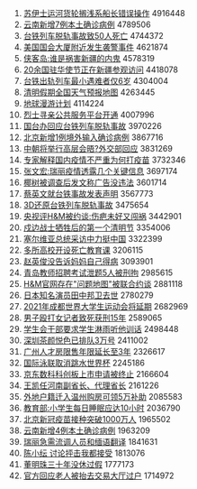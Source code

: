 1. [苏伊士运河货轮搁浅系船长错误操作](http://www.baidu.com/baidu?cl=3&tn=SE_baiduhomet8_jmjb7mjw&rsv_dl=fyb_top&fr=top1000&wd=%CB%D5%D2%C1%CA%BF%D4%CB%BA%D3%BB%F5%C2%D6%B8%E9%C7%B3%CF%B5%B4%AC%B3%A4%B4%ED%CE%F3%B2%D9%D7%F7) 4916448
1. [云南新增7例本土确诊病例](http://www.baidu.com/baidu?cl=3&tn=SE_baiduhomet8_jmjb7mjw&rsv_dl=fyb_top&fr=top1000&wd=%D4%C6%C4%CF%D0%C2%D4%F67%C0%FD%B1%BE%CD%C1%C8%B7%D5%EF%B2%A1%C0%FD) 4789506
1. [台铁列车脱轨事故致50人死亡](http://www.baidu.com/baidu?cl=3&tn=SE_baiduhomet8_jmjb7mjw&rsv_dl=fyb_top&fr=top1000&wd=%CC%A8%CC%FA%C1%D0%B3%B5%CD%D1%B9%EC%CA%C2%B9%CA%D6%C250%C8%CB%CB%C0%CD%F6) 4744372
1. [美国国会大厦附近发生袭警事件](http://www.baidu.com/baidu?cl=3&tn=SE_baiduhomet8_jmjb7mjw&rsv_dl=fyb_top&fr=top1000&wd=%C3%C0%B9%FA%B9%FA%BB%E1%B4%F3%CF%C3%B8%BD%BD%FC%B7%A2%C9%FA%CF%AE%BE%AF%CA%C2%BC%FE) 4621874
1. [侠客岛:谁是祸害新疆的内鬼](http://www.baidu.com/baidu?cl=3&tn=SE_baiduhomet8_jmjb7mjw&rsv_dl=fyb_top&fr=top1000&wd=%CF%C0%BF%CD%B5%BA%3A%CB%AD%CA%C7%BB%F6%BA%A6%D0%C2%BD%AE%B5%C4%C4%DA%B9%ED) 4578319
1. [20余国驻华使节正在新疆参观访问](http://www.baidu.com/baidu?cl=3&tn=SE_baiduhomet8_jmjb7mjw&rsv_dl=fyb_top&fr=top1000&wd=20%D3%E0%B9%FA%D7%A4%BB%AA%CA%B9%BD%DA%D5%FD%D4%DA%D0%C2%BD%AE%B2%CE%B9%DB%B7%C3%CE%CA) 4418078
1. [台铁出轨列车最小遇难者仅6岁](http://www.baidu.com/baidu?cl=3&tn=SE_baiduhomet8_jmjb7mjw&rsv_dl=fyb_top&fr=top1000&wd=%CC%A8%CC%FA%B3%F6%B9%EC%C1%D0%B3%B5%D7%EE%D0%A1%D3%F6%C4%D1%D5%DF%BD%F66%CB%EA) 4304004
1. [清明假期全国天气预报地图](http://www.baidu.com/baidu?cl=3&tn=SE_baiduhomet8_jmjb7mjw&rsv_dl=fyb_top&fr=top1000&wd=%C7%E5%C3%F7%BC%D9%C6%DA%C8%AB%B9%FA%CC%EC%C6%F8%D4%A4%B1%A8%B5%D8%CD%BC) 4263445
1. [地球漫游计划](http://www.baidu.com/baidu?cl=3&tn=SE_baiduhomet8_jmjb7mjw&rsv_dl=fyb_top&fr=top1000&wd=%B5%D8%C7%F2%C2%FE%D3%CE%BC%C6%BB%AE) 4114224
1. [烈士寻亲公共服务平台开通](http://www.baidu.com/baidu?cl=3&tn=SE_baiduhomet8_jmjb7mjw&rsv_dl=fyb_top&fr=top1000&wd=%C1%D2%CA%BF%D1%B0%C7%D7%B9%AB%B9%B2%B7%FE%CE%F1%C6%BD%CC%A8%BF%AA%CD%A8) 4007996
1. [国台办回应台铁列车脱轨事故](http://www.baidu.com/baidu?cl=3&tn=SE_baiduhomet8_jmjb7mjw&rsv_dl=fyb_top&fr=top1000&wd=%B9%FA%CC%A8%B0%EC%BB%D8%D3%A6%CC%A8%CC%FA%C1%D0%B3%B5%CD%D1%B9%EC%CA%C2%B9%CA) 3970226
1. [北京新增1例境外输入确诊病例](http://www.baidu.com/baidu?cl=3&tn=SE_baiduhomet8_jmjb7mjw&rsv_dl=fyb_top&fr=top1000&wd=%B1%B1%BE%A9%D0%C2%D4%F61%C0%FD%BE%B3%CD%E2%CA%E4%C8%EB%C8%B7%D5%EF%B2%A1%C0%FD) 3867716
1. [中朝将举行高层会晤?外交部回应](http://www.baidu.com/baidu?cl=3&tn=SE_baiduhomet8_jmjb7mjw&rsv_dl=fyb_top&fr=top1000&wd=%D6%D0%B3%AF%BD%AB%BE%D9%D0%D0%B8%DF%B2%E3%BB%E1%CE%EE%3F%CD%E2%BD%BB%B2%BF%BB%D8%D3%A6) 3831269
1. [专家解释国内疫情不严重为何打疫苗](http://www.baidu.com/baidu?cl=3&tn=SE_baiduhomet8_jmjb7mjw&rsv_dl=fyb_top&fr=top1000&wd=%D7%A8%BC%D2%BD%E2%CA%CD%B9%FA%C4%DA%D2%DF%C7%E9%B2%BB%D1%CF%D6%D8%CE%AA%BA%CE%B4%F2%D2%DF%C3%E7) 3732346
1. [张文宏:瑞丽疫情透露几个关键信息](http://www.baidu.com/baidu?cl=3&tn=SE_baiduhomet8_jmjb7mjw&rsv_dl=fyb_top&fr=top1000&wd=%D5%C5%CE%C4%BA%EA%3A%C8%F0%C0%F6%D2%DF%C7%E9%CD%B8%C2%B6%BC%B8%B8%F6%B9%D8%BC%FC%D0%C5%CF%A2) 3697174
1. [椰树被调查后发文称广告没违法](http://www.baidu.com/baidu?cl=3&tn=SE_baiduhomet8_jmjb7mjw&rsv_dl=fyb_top&fr=top1000&wd=%D2%AC%CA%F7%B1%BB%B5%F7%B2%E9%BA%F3%B7%A2%CE%C4%B3%C6%B9%E3%B8%E6%C3%BB%CE%A5%B7%A8) 3601714
1. [蔡英文就台铁事故发表声明](http://www.baidu.com/baidu?cl=3&tn=SE_baiduhomet8_jmjb7mjw&rsv_dl=fyb_top&fr=top1000&wd=%B2%CC%D3%A2%CE%C4%BE%CD%CC%A8%CC%FA%CA%C2%B9%CA%B7%A2%B1%ED%C9%F9%C3%F7) 3567773
1. [3D还原台铁列车脱轨事故](http://www.baidu.com/baidu?cl=3&tn=SE_baiduhomet8_jmjb7mjw&rsv_dl=fyb_top&fr=top1000&wd=3D%BB%B9%D4%AD%CC%A8%CC%FA%C1%D0%B3%B5%CD%D1%B9%EC%CA%C2%B9%CA) 3475654
1. [央视评H&M被约谈:伤疤未好又闯祸](http://www.baidu.com/baidu?cl=3&tn=SE_baiduhomet8_jmjb7mjw&rsv_dl=fyb_top&fr=top1000&wd=%D1%EB%CA%D3%C6%C0H%26M%B1%BB%D4%BC%CC%B8%3A%C9%CB%B0%CC%CE%B4%BA%C3%D3%D6%B4%B3%BB%F6) 3442901
1. [戍边战士牺牲后的第一个清明节](http://www.baidu.com/baidu?cl=3&tn=SE_baiduhomet8_jmjb7mjw&rsv_dl=fyb_top&fr=top1000&wd=%CA%F9%B1%DF%D5%BD%CA%BF%CE%FE%C9%FC%BA%F3%B5%C4%B5%DA%D2%BB%B8%F6%C7%E5%C3%F7%BD%DA) 3354006
1. [塞尔维亚总统采访中力挺中国](http://www.baidu.com/baidu?cl=3&tn=SE_baiduhomet8_jmjb7mjw&rsv_dl=fyb_top&fr=top1000&wd=%C8%FB%B6%FB%CE%AC%D1%C7%D7%DC%CD%B3%B2%C9%B7%C3%D6%D0%C1%A6%CD%A6%D6%D0%B9%FA) 3322399
1. [多所高校开设死亡教育课](http://www.baidu.com/baidu?cl=3&tn=SE_baiduhomet8_jmjb7mjw&rsv_dl=fyb_top&fr=top1000&wd=%B6%E0%CB%F9%B8%DF%D0%A3%BF%AA%C9%E8%CB%C0%CD%F6%BD%CC%D3%FD%BF%CE) 3206115
1. [赵英俊没告诉妈妈自己得病](http://www.baidu.com/baidu?cl=3&tn=SE_baiduhomet8_jmjb7mjw&rsv_dl=fyb_top&fr=top1000&wd=%D5%D4%D3%A2%BF%A1%C3%BB%B8%E6%CB%DF%C2%E8%C2%E8%D7%D4%BC%BA%B5%C3%B2%A1) 3093901
1. [青岛教师招聘考试泄题5人被刑拘](http://www.baidu.com/baidu?cl=3&tn=SE_baiduhomet8_jmjb7mjw&rsv_dl=fyb_top&fr=top1000&wd=%C7%E0%B5%BA%BD%CC%CA%A6%D5%D0%C6%B8%BF%BC%CA%D4%D0%B9%CC%E25%C8%CB%B1%BB%D0%CC%BE%D0) 2985615
1. [H&M官网存在"问题地图"被联合约谈](http://www.baidu.com/baidu?cl=3&tn=SE_baiduhomet8_jmjb7mjw&rsv_dl=fyb_top&fr=top1000&wd=H%26M%B9%D9%CD%F8%B4%E6%D4%DA%22%CE%CA%CC%E2%B5%D8%CD%BC%22%B1%BB%C1%AA%BA%CF%D4%BC%CC%B8) 2881118
1. [日本知名演员田中邦卫去世](http://www.baidu.com/baidu?cl=3&tn=SE_baiduhomet8_jmjb7mjw&rsv_dl=fyb_top&fr=top1000&wd=%C8%D5%B1%BE%D6%AA%C3%FB%D1%DD%D4%B1%CC%EF%D6%D0%B0%EE%CE%C0%C8%A5%CA%C0) 2780279
1. [2021年成都世界大学生运动会将延期](http://www.baidu.com/baidu?cl=3&tn=SE_baiduhomet8_jmjb7mjw&rsv_dl=fyb_top&fr=top1000&wd=2021%C4%EA%B3%C9%B6%BC%CA%C0%BD%E7%B4%F3%D1%A7%C9%FA%D4%CB%B6%AF%BB%E1%BD%AB%D1%D3%C6%DA) 2682969
1. [男子殴打女记者致死获刑15年](http://www.baidu.com/baidu?cl=3&tn=SE_baiduhomet8_jmjb7mjw&rsv_dl=fyb_top&fr=top1000&wd=%C4%D0%D7%D3%C5%B9%B4%F2%C5%AE%BC%C7%D5%DF%D6%C2%CB%C0%BB%F1%D0%CC15%C4%EA) 2589065
1. [学生会干部要求学生淋雨听他训话](http://www.baidu.com/baidu?cl=3&tn=SE_baiduhomet8_jmjb7mjw&rsv_dl=fyb_top&fr=top1000&wd=%D1%A7%C9%FA%BB%E1%B8%C9%B2%BF%D2%AA%C7%F3%D1%A7%C9%FA%C1%DC%D3%EA%CC%FD%CB%FB%D1%B5%BB%B0) 2498448
1. [深圳茶颜悦色已排队3万号](http://www.baidu.com/baidu?cl=3&tn=SE_baiduhomet8_jmjb7mjw&rsv_dl=fyb_top&fr=top1000&wd=%C9%EE%DB%DA%B2%E8%D1%D5%D4%C3%C9%AB%D2%D1%C5%C5%B6%D33%CD%F2%BA%C5) 2411002
1. [广州人才房限售年限延长至3年](http://www.baidu.com/baidu?cl=3&tn=SE_baiduhomet8_jmjb7mjw&rsv_dl=fyb_top&fr=top1000&wd=%B9%E3%D6%DD%C8%CB%B2%C5%B7%BF%CF%DE%CA%DB%C4%EA%CF%DE%D1%D3%B3%A4%D6%C13%C4%EA) 2326617
1. [国际泳联取消跳水世界杯](http://www.baidu.com/baidu?cl=3&tn=SE_baiduhomet8_jmjb7mjw&rsv_dl=fyb_top&fr=top1000&wd=%B9%FA%BC%CA%D3%BE%C1%AA%C8%A1%CF%FB%CC%F8%CB%AE%CA%C0%BD%E7%B1%AD) 2245186
1. [京东数科科创板上市申请被终止](http://www.baidu.com/baidu?cl=3&tn=SE_baiduhomet8_jmjb7mjw&rsv_dl=fyb_top&fr=top1000&wd=%BE%A9%B6%AB%CA%FD%BF%C6%BF%C6%B4%B4%B0%E5%C9%CF%CA%D0%C9%EA%C7%EB%B1%BB%D6%D5%D6%B9) 2166604
1. [王凯任河南副省长、代理省长](http://www.baidu.com/baidu?cl=3&tn=SE_baiduhomet8_jmjb7mjw&rsv_dl=fyb_top&fr=top1000&wd=%CD%F5%BF%AD%C8%CE%BA%D3%C4%CF%B8%B1%CA%A1%B3%A4%A1%A2%B4%FA%C0%ED%CA%A1%B3%A4) 2161226
1. [外地户籍迁入温州购房可领5万补助](http://www.baidu.com/baidu?cl=3&tn=SE_baiduhomet8_jmjb7mjw&rsv_dl=fyb_top&fr=top1000&wd=%CD%E2%B5%D8%BB%A7%BC%AE%C7%A8%C8%EB%CE%C2%D6%DD%B9%BA%B7%BF%BF%C9%C1%EC5%CD%F2%B2%B9%D6%FA) 2085583
1. [教育部:小学生每日睡眠应达10小时](http://www.baidu.com/baidu?cl=3&tn=SE_baiduhomet8_jmjb7mjw&rsv_dl=fyb_top&fr=top1000&wd=%BD%CC%D3%FD%B2%BF%3A%D0%A1%D1%A7%C9%FA%C3%BF%C8%D5%CB%AF%C3%DF%D3%A6%B4%EF10%D0%A1%CA%B1) 2036790
1. [北京新冠疫苗接种突破1000万人](http://www.baidu.com/baidu?cl=3&tn=SE_baiduhomet8_jmjb7mjw&rsv_dl=fyb_top&fr=top1000&wd=%B1%B1%BE%A9%D0%C2%B9%DA%D2%DF%C3%E7%BD%D3%D6%D6%CD%BB%C6%C61000%CD%F2%C8%CB) 1965502
1. [云南新增4例本土确诊病例](http://www.baidu.com/baidu?cl=3&tn=SE_baiduhomet8_jmjb7mjw&rsv_dl=fyb_top&fr=top1000&wd=%D4%C6%C4%CF%D0%C2%D4%F64%C0%FD%B1%BE%CD%C1%C8%B7%D5%EF%B2%A1%C0%FD) 1963209
1. [瑞丽急需流调人员和缅语翻译](http://www.baidu.com/baidu?cl=3&tn=SE_baiduhomet8_jmjb7mjw&rsv_dl=fyb_top&fr=top1000&wd=%C8%F0%C0%F6%BC%B1%D0%E8%C1%F7%B5%F7%C8%CB%D4%B1%BA%CD%C3%E5%D3%EF%B7%AD%D2%EB) 1841631
1. [陈小纭 讨论抨击我都接受](http://www.baidu.com/baidu?cl=3&tn=SE_baiduhomet8_jmjb7mjw&rsv_dl=fyb_top&fr=top1000&wd=%B3%C2%D0%A1%E7%A1%20%CC%D6%C2%DB%C5%EA%BB%F7%CE%D2%B6%BC%BD%D3%CA%DC) 1813076
1. [董明珠三十年没休过假](http://www.baidu.com/baidu?cl=3&tn=SE_baiduhomet8_jmjb7mjw&rsv_dl=fyb_top&fr=top1000&wd=%B6%AD%C3%F7%D6%E9%C8%FD%CA%AE%C4%EA%C3%BB%D0%DD%B9%FD%BC%D9) 1777173
1. [官方回应老人被抬去交易大厅过户](http://www.baidu.com/baidu?cl=3&tn=SE_baiduhomet8_jmjb7mjw&rsv_dl=fyb_top&fr=top1000&wd=%B9%D9%B7%BD%BB%D8%D3%A6%C0%CF%C8%CB%B1%BB%CC%A7%C8%A5%BD%BB%D2%D7%B4%F3%CC%FC%B9%FD%BB%A7) 1714972